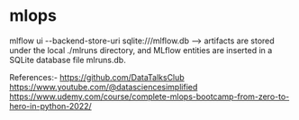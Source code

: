# mlops
mlflow ui --backend-store-uri sqlite:///mlflow.db
 --> artifacts are stored under the local ./mlruns directory, and MLflow entities are inserted in a SQLite database file mlruns.db.

References:-
https://github.com/DataTalksClub
https://www.youtube.com/@datasciencesimplified
https://www.udemy.com/course/complete-mlops-bootcamp-from-zero-to-hero-in-python-2022/
